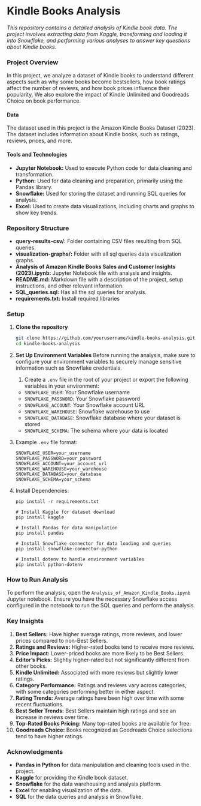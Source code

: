 # Kindle Books Analysis
*This repository contains a detailed analysis of Kindle book data. The project involves extracting data from Kaggle, transforming and loading it into Snowflake, and performing various analyses to answer key questions about Kindle books.*

### Project Overview
In this project, we analyze a dataset of Kindle books to understand different aspects such as why some books become bestsellers, how book ratings affect the number of reviews, and how book prices influence their popularity. We also explore the impact of Kindle Unlimited and Goodreads Choice on book performance.

#### Data
The dataset used in this project is the Amazon Kindle Books Dataset (2023). The dataset includes information about Kindle books, such as ratings, reviews, prices, and more.

#### Tools and Technologies
- **Jupyter Notebook:** Used to execute Python code for data cleaning and transformation.
- **Python:** Used for data cleaning and preparation, primarily using the Pandas library.
- **Snowflake:** Used for storing the dataset and running SQL queries for analysis.
- **Excel:** Used to create data visualizations, including charts and graphs to show key trends.

### Repository Structure
- **query-results-csv/:** Folder containing CSV files resulting from SQL queries.
- **visualization-graphs/:**  Folder with all sql queries data visualization graphs.
- **Analysis of Amazon Kindle Books Sales and Customer Insights (2023).ipynb:** Jupyter Notebook file with analysis and insights.
- **README.md:** Markdown file with a description of the project, setup instructions, and other relevant information.
- **SQL_queries.sql:** Has all the sql queries for analysis.
- **requirements.txt:** Install required libraries

### Setup
1. **Clone the repository**
   ``` bash
   git clone https://github.com/yourusername/kindle-books-analysis.git
   cd kindle-books-analysis
   ```
2. **Set Up Environment Variables**
   Before running the analysis, make sure to configure your environment variables to securely manage sensitive information such as Snowflake credentials.
   1. Create a ```.env``` file in the root of your project or export the following variables in your environment:
   - ```SNOWFLAKE_USER```: Your Snowflake username
   - ```SNOWFLAKE_PASSWORD```: Your Snowflake password
   - ```SNOWFLAKE_ACCOUNT```: Your Snowflake account URL
   - ```SNOWFLAKE_WAREHOUSE```: Snowflake warehouse to use
   - ```SNOWFLAKE_DATABASE```: Snowflake database where your dataset is stored
   - ```SNOWFLAKE_SCHEMA```: The schema where your data is located

  2. Example ```.env``` file format:
     ```
     SNOWFLAKE_USER=your_username
     SNOWFLAKE_PASSWORD=your_password
     SNOWFLAKE_ACCOUNT=your_account_url
     SNOWFLAKE_WAREHOUSE=your_warehouse
     SNOWFLAKE_DATABASE=your_database
     SNOWFLAKE_SCHEMA=your_schema
     ```
  3. Install Dependencies:
      ```
      pip install -r requirements.txt
      ```
      ```
      # Install Kaggle for dataset download
      pip install kaggle
      
      # Install Pandas for data manipulation
      pip install pandas
      
      # Install Snowflake connector for data loading and queries
      pip install snowflake-connector-python
      
      # Install dotenv to handle environment variables
      pip install python-dotenv
      ```


### How to Run Analysis
  To perform the analysis, open the ```Analysis_of_Amazon_Kindle_Books.ipynb``` Jupyter notebook. Ensure you have the necessary Snowflake access configured in the notebook to run the SQL queries and perform the analysis.

### Key Insights
1. **Best Sellers:** Have higher average ratings, more reviews, and lower prices compared to non-Best Sellers.
2. **Ratings and Reviews:** Higher-rated books tend to receive more reviews.
3. **Price Impact:** Lower-priced books are more likely to be Best Sellers.
4. **Editor’s Picks:** Slightly higher-rated but not significantly different from other books.
5. **Kindle Unlimited:** Associated with more reviews but slightly lower ratings.
6. **Category Performance:** Ratings and reviews vary across categories, with some categories performing better in either aspect.
7. **Rating Trends:** Average ratings have been high over time with some recent fluctuations.
8. **Best Seller Trends:** Best Sellers maintain high ratings and see an increase in reviews over time.
9. **Top-Rated Books Pricing:** Many top-rated books are available for free.
10. **Goodreads Choice:** Books recognized as Goodreads Choice selections tend to have higher ratings.

### Acknowledgments
- **Pandas in Python** for data manipulation and cleaning tools used in the project.
- **Kaggle** for providing the Kindle book dataset.
- **Snowflake** for the data warehousing and analysis platform.
- **Excel** for enabling visualization of the data.
- **SQL** for the data queries and analysis in Snowflake.


